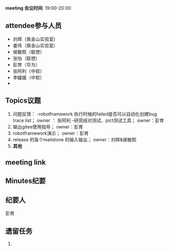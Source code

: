 **meeting 会议时间**: 19:00-20:00

## attendee参与人员
- 刘辉（紫金山实验室）
- 姜伟（紫金山实验室）
- 侯敏熙（联想）
- 张怡（联想）
- 彭育（华为）
- 张阿利（中软）
- 李媛媛（中软）
-

## Topics议题

1. 问题反馈：
-robotframework 执行时候的failed是否可以自动化创建bug trace list； owner ： 张阿利
-研究结对测试，pict测试工具；  owner：彭育
2. 输出gitee使用指导；  owner：彭育 
3. robotframework演示；   owner：彭育
4. release 的各个mailstone 的输入输出；  owner：刘辉&侯敏熙
5. **其他**

## meeting link
 
## Minutes纪要
## 纪要人
 彭育

## 遗留任务

1. 
